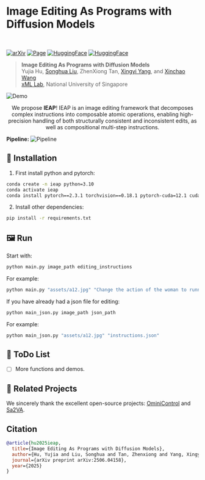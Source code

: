 # Image Editing As Programs with Diffusion Models

<br>

<a href="https://arxiv.org/abs/2506.04158"><img src="https://img.shields.io/badge/arXiv%20paper-2506.04158-b31b1b.svg" alt="arXiv"></a>
<a href="https://yujiahu1109.github.io/IEAP/"><img src="https://img.shields.io/badge/GitHub-Pages-blue.svg?logo=github&" alt="Page"></a>
<a href="https://huggingface.co/Cicici1109/IEAP"><img src="https://img.shields.io/badge/🤗_HuggingFace-Model-ffbd45.svg" alt="HuggingFace"></a>
<a href="https://huggingface.co/spaces/Cicici1109/IEAP"><img src="https://img.shields.io/badge/🤗_HuggingFace-Space-ffbd45.svg" alt="HuggingFace"></a>

> **Image Editing As Programs with Diffusion Models**
> <br>
> Yujia Hu, 
> [Songhua Liu](http://121.37.94.87/), 
> ZhenXiong Tan,
> [Xingyi Yang](https://adamdad.github.io/), 
> and 
> [Xinchao Wang](https://sites.google.com/site/sitexinchaowang/)
> <br>
> [xML Lab](https://sites.google.com/view/xml-nus), National University of Singapore
> <br>

![Demo](./assets/teaser/teaser.jpg)


<center>
  We propose <strong>IEAP</strong>! IEAP is an image editing framework that decomposes complex instructions into composable atomic operations, enabling high-precision handling of both structurally consistent and inconsistent edits, as well as compositional multi-step instructions.
</center>

<strong>Pipeline:</strong>
![Pipeline](./assets/teaser/pipeline.jpg)

## 🔧 Installation
1. First install python and pytorch:
```bash
conda create -n ieap python=3.10
conda activate ieap
conda install pytorch==2.3.1 torchvision==0.18.1 pytorch-cuda=12.1 cuda -c pytorch  -c "nvidia/label/cuda-12.1.0" -c "nvidia/label/cuda-12.1.1"
```
2. Install other dependencies:
```bash
pip install -r requirements.txt
```

## 🖼️ Run
Start with:

```bash
python main.py image_path editing_instructions
```
For example:
```bash
python main.py "assets/a12.jpg" "Change the action of the woman to running and minify the woman."
```

If you have already had a json file for editing:
```bash
python main_json.py image_path json_path
```
For example:
```bash
python main_json.py "assets/a12.jpg" "instructions.json"
```

## 🔦 ToDo List
- [ ] More functions and demos.

## 🔗 Related Projects
We sincerely thank the excellent open-source projects: [OminiControl](https://github.com/Yuanshi9815/OminiControl.git) and [Sa2VA](https://github.com/magic-research/Sa2VA.git).

## Citation

```bibtex
@article{hu2025ieap,
  title={Image Editing As Programs with Diffusion Models},
  author={Hu, Yujia and Liu, Songhua and Tan, Zhenxiong and Yang, Xingyi and Wang, Xinchao},
  journal={arXiv preprint arXiv:2506.04158},
  year={2025}
}
```
